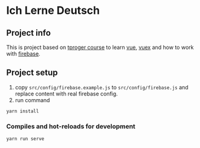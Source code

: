 # Ich Lerne Deutsch

## Project info

This is project based on [tproger course](https://tproger.ru/video/building-vuejs-app/) to learn [vue](https://vuejs.org/),
[vuex](https://vuex.vuejs.org/) and how to work with [firebase](https://firebase.google.com/).

## Project setup
1. copy `src/config/firebase.example.js` to `src/config/firebase.js` and replace content with real firebase config.
2. run command
```
yarn install
```

### Compiles and hot-reloads for development
```
yarn run serve
```
